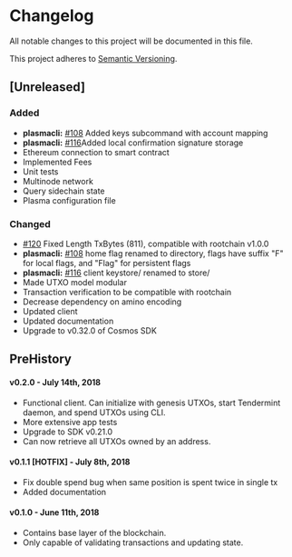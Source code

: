 # Changelog
All notable changes to this project will be documented in this file.

This project adheres to [Semantic Versioning](https://semver.org/spec/v2.0.0.html).

## [Unreleased]
### Added
- **plasmacli:** [\#108](https://github.com/FourthState/plasma-mvp-sidechain/pull/108) Added keys subcommand with account mapping
- **plasmacli:** [\#116](https://github.com/FourthState/plasma-mvp-sidechain/pull/116)Added local confirmation signature storage
- Ethereum connection to smart contract
- Implemented Fees
- Unit tests
- Multinode network
- Query sidechain state
- Plasma configuration file
### Changed
- [\#120](https://github.com/FourthState/plasma-mvp-sidechain/pull/118) Fixed Length TxBytes (811), compatible with rootchain v1.0.0
- **plasmacli:** [\#108](https://github.com/FourthState/plasma-mvp-sidechain/pull/108) home flag renamed to directory, flags have suffix "F" for local flags, and "Flag" for persistent flags
- **plasmacli:** [\#116](https://github.com/FourthState/plasma-mvp-sidechain/pull/116) client keystore/ renamed to store/
- Made UTXO model modular
- Transaction verification to be compatible with rootchain
- Decrease dependency on amino encoding
- Updated client
- Updated documentation
- Upgrade to v0.32.0 of Cosmos SDK

## PreHistory

#### v0.2.0 - July 14th, 2018
- Functional client. Can initialize with genesis UTXOs, start Tendermint daemon, and spend UTXOs using CLI.
- More extensive app tests
- Upgrade to SDK v0.21.0
- Can now retrieve all UTXOs owned by an address.

#### v0.1.1 [HOTFIX] - July 8th, 2018 
- Fix double spend bug when same position is spent twice in single tx
- Added documentation

#### v0.1.0 - June 11th, 2018
- Contains base layer of the blockchain.
- Only capable of validating transactions and updating state.


